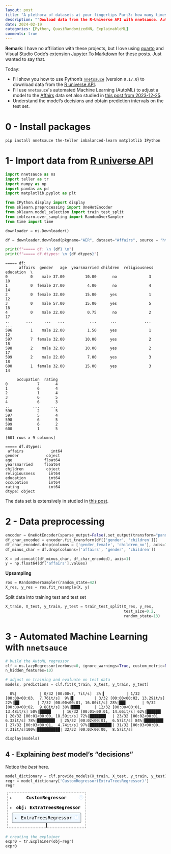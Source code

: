 ```yaml
---
layout: post
title: "A plethora of datasets at your fingertips Part3: how many times do couples cheat on each other?"
description: ""Dowload data from the R-Universe API with nnetsauce. Automated Machine Learning, Interpretability and prediction intervals using conformal prediction."
date: 2024-02-19
categories: [Python, QuasiRandomizedNN, ExplainableML]
comments: true
---
```


**Remark**: I have no affiliation with these projects, but I love using
[quarto](https://quarto.org/) and Visual Studio Code’s extension [Jupyter To
Markdown](https://marketplace.visualstudio.com/items?itemName=Leytton.jupyter-to-markdown)
for these posts. Just wanted to say that. 

Today:

-   I'll show you how to use Python’s [`nnetsauce`](https://techtonique.github.io/nnetsauce/) (version `0.17.0`) to
    download data from the [R universe
    API](https://r-universe.dev/search/).
-   I'll use `nnetsauce`'s automated Machine Learning (AutoML) to adjust a model to the
    [Affairs](https://zeileis.r-universe.dev/AER/doc/manual.html#Affairs)
    data set also studied in [this post from 2023-12-25](https://thierrymoudiki.github.io/blog/2023/12/25/python/r/misc/mlsauce/runiverse-api2).
-   Understand the model’s decisions and obtain prediction intervals on the test set.

# 0 - Install packages

``` {bash}
pip install nnetsauce the-teller imbalanced-learn matplotlib IPython
```

# 1- Import data from [R universe API](https://r-universe.dev/search/)


```python
import nnetsauce as ns
import teller as tr 
import numpy as np
import pandas as pd
import matplotlib.pyplot as plt

from IPython.display import display
from sklearn.preprocessing import OneHotEncoder
from sklearn.model_selection import train_test_split
from imblearn.over_sampling import RandomOverSampler
from time import time
```


```python
downloader = ns.Downloader()

df = downloader.download(pkgname="AER", dataset="Affairs", source = "https://zeileis.r-universe.dev/")

print(f"===== df: \n {df} \n")
print(f"===== df.dtypes: \n {df.dtypes}")
```

    ===== df: 
          affairs  gender   age  yearsmarried children  religiousness  education  \
    0          0    male 37.00         10.00       no              3         18   
    1          0  female 27.00          4.00       no              4         14   
    2          0  female 32.00         15.00      yes              1         12   
    3          0    male 57.00         15.00      yes              5         18   
    4          0    male 22.00          0.75       no              2         17   
    ..       ...     ...   ...           ...      ...            ...        ...   
    596        1    male 22.00          1.50      yes              1         12   
    597        7  female 32.00         10.00      yes              2         18   
    598        2    male 32.00         10.00      yes              2         17   
    599        2    male 22.00          7.00      yes              3         18   
    600        1  female 32.00         15.00      yes              3         14   
    
         occupation  rating  
    0             7       4  
    1             6       4  
    2             1       4  
    3             6       5  
    4             6       3  
    ..          ...     ...  
    596           2       5  
    597           5       4  
    598           6       5  
    599           6       2  
    600           1       5  
    
    [601 rows x 9 columns] 
    
    ===== df.dtypes: 
     affairs            int64
    gender            object
    age              float64
    yearsmarried     float64
    children          object
    religiousness      int64
    education          int64
    occupation         int64
    rating             int64
    dtype: object

The data set is extensively in studied in [this
post](https://thierrymoudiki.github.io/blog/2023/12/25/python/r/misc/mlsauce/runiverse-api2).

# 2 - Data preprocessing


```python
encoder = OneHotEncoder(sparse_output=False).set_output(transform="pandas")
df_char_encoded = encoder.fit_transform(df[['gender', 'children']])
df_char_encoded.drop(columns = ['gender_female', 'children_no'], axis=1, inplace=True)
df_minus_char = df.drop(columns=['affairs', 'gender', 'children'])
```


```python
X = pd.concat((df_minus_char, df_char_encoded), axis=1)
y = np.float64(df['affairs'].values)
```

**Upsampling**


```python
ros = RandomOverSampler(random_state=42)
X_res, y_res = ros.fit_resample(X, y)
```

Split data into training test and test set


```python
X_train, X_test, y_train, y_test = train_test_split(X_res, y_res,
                                                    test_size=0.2, 
                                                    random_state=13)
```

# 3 - Automated Machine Learning with `nnetsauce`


```python
# build the AutoML regressor 
clf = ns.LazyRegressor(verbose=0, ignore_warnings=True, custom_metric=None, 
n_hidden_features=10)

# adjust on training and evaluate on test data
models, predictions = clf.fit(X_train, X_test, y_train, y_test)
```

      0%|          | 0/32 [00:00<?, ?it/s]  3%|▎         | 1/32 [00:00<00:03,  7.76it/s]  9%|▉         | 3/32 [00:00<00:02, 13.29it/s] 22%|██▏       | 7/32 [00:00<00:01, 16.00it/s] 28%|██▊       | 9/32 [00:00<00:02,  9.88it/s] 38%|███▊      | 12/32 [00:00<00:01, 13.48it/s] 50%|█████     | 16/32 [00:01<00:01, 14.66it/s] 62%|██████▎   | 20/32 [00:01<00:00, 18.59it/s] 72%|███████▏  | 23/32 [00:02<00:01,  6.32it/s] 78%|███████▊  | 25/32 [00:02<00:01,  6.57it/s] 84%|████████▍ | 27/32 [00:03<00:01,  4.74it/s] 97%|█████████▋| 31/32 [00:03<00:00,  7.31it/s]100%|██████████| 32/32 [00:03<00:00,  8.57it/s]


```python
display(models)
```



</div>


## 4 - Explaining *best* model’s “decisions”

Notice the *best* here.


```python
model_dictionary = clf.provide_models(X_train, X_test, y_train, y_test)
regr = model_dictionary['CustomRegressor(ExtraTreesRegressor)']
regr
```


<style>#sk-container-id-1 {
  /* Definition of color scheme common for light and dark mode */
  --sklearn-color-text: black;
  --sklearn-color-line: gray;
  /* Definition of color scheme for unfitted estimators */
  --sklearn-color-unfitted-level-0: #fff5e6;
  --sklearn-color-unfitted-level-1: #f6e4d2;
  --sklearn-color-unfitted-level-2: #ffe0b3;
  --sklearn-color-unfitted-level-3: chocolate;
  /* Definition of color scheme for fitted estimators */
  --sklearn-color-fitted-level-0: #f0f8ff;
  --sklearn-color-fitted-level-1: #d4ebff;
  --sklearn-color-fitted-level-2: #b3dbfd;
  --sklearn-color-fitted-level-3: cornflowerblue;

  /* Specific color for light theme */
  --sklearn-color-text-on-default-background: var(--sg-text-color, var(--theme-code-foreground, var(--jp-content-font-color1, black)));
  --sklearn-color-background: var(--sg-background-color, var(--theme-background, var(--jp-layout-color0, white)));
  --sklearn-color-border-box: var(--sg-text-color, var(--theme-code-foreground, var(--jp-content-font-color1, black)));
  --sklearn-color-icon: #696969;

  @media (prefers-color-scheme: dark) {
    /* Redefinition of color scheme for dark theme */
    --sklearn-color-text-on-default-background: var(--sg-text-color, var(--theme-code-foreground, var(--jp-content-font-color1, white)));
    --sklearn-color-background: var(--sg-background-color, var(--theme-background, var(--jp-layout-color0, #111)));
    --sklearn-color-border-box: var(--sg-text-color, var(--theme-code-foreground, var(--jp-content-font-color1, white)));
    --sklearn-color-icon: #878787;
  }
}

#sk-container-id-1 {
  color: var(--sklearn-color-text);
}

#sk-container-id-1 pre {
  padding: 0;
}

#sk-container-id-1 input.sk-hidden--visually {
  border: 0;
  clip: rect(1px 1px 1px 1px);
  clip: rect(1px, 1px, 1px, 1px);
  height: 1px;
  margin: -1px;
  overflow: hidden;
  padding: 0;
  position: absolute;
  width: 1px;
}

#sk-container-id-1 div.sk-dashed-wrapped {
  border: 1px dashed var(--sklearn-color-line);
  margin: 0 0.4em 0.5em 0.4em;
  box-sizing: border-box;
  padding-bottom: 0.4em;
  background-color: var(--sklearn-color-background);
}

#sk-container-id-1 div.sk-container {
  /* jupyter's `normalize.less` sets `[hidden] { display: none; }`
     but bootstrap.min.css set `[hidden] { display: none !important; }`
     so we also need the `!important` here to be able to override the
     default hidden behavior on the sphinx rendered scikit-learn.org.
     See: https://github.com/scikit-learn/scikit-learn/issues/21755 */
  display: inline-block !important;
  position: relative;
}

#sk-container-id-1 div.sk-text-repr-fallback {
  display: none;
}

div.sk-parallel-item,
div.sk-serial,
div.sk-item {
  /* draw centered vertical line to link estimators */
  background-image: linear-gradient(var(--sklearn-color-text-on-default-background), var(--sklearn-color-text-on-default-background));
  background-size: 2px 100%;
  background-repeat: no-repeat;
  background-position: center center;
}

/* Parallel-specific style estimator block */

#sk-container-id-1 div.sk-parallel-item::after {
  content: "";
  width: 100%;
  border-bottom: 2px solid var(--sklearn-color-text-on-default-background);
  flex-grow: 1;
}

#sk-container-id-1 div.sk-parallel {
  display: flex;
  align-items: stretch;
  justify-content: center;
  background-color: var(--sklearn-color-background);
  position: relative;
}

#sk-container-id-1 div.sk-parallel-item {
  display: flex;
  flex-direction: column;
}

#sk-container-id-1 div.sk-parallel-item:first-child::after {
  align-self: flex-end;
  width: 50%;
}

#sk-container-id-1 div.sk-parallel-item:last-child::after {
  align-self: flex-start;
  width: 50%;
}

#sk-container-id-1 div.sk-parallel-item:only-child::after {
  width: 0;
}

/* Serial-specific style estimator block */

#sk-container-id-1 div.sk-serial {
  display: flex;
  flex-direction: column;
  align-items: center;
  background-color: var(--sklearn-color-background);
  padding-right: 1em;
  padding-left: 1em;
}


/* Toggleable style: style used for estimator/Pipeline/ColumnTransformer box that is
clickable and can be expanded/collapsed.
- Pipeline and ColumnTransformer use this feature and define the default style
- Estimators will overwrite some part of the style using the `sk-estimator` class
*/

/* Pipeline and ColumnTransformer style (default) */

#sk-container-id-1 div.sk-toggleable {
  /* Default theme specific background. It is overwritten whether we have a
  specific estimator or a Pipeline/ColumnTransformer */
  background-color: var(--sklearn-color-background);
}

/* Toggleable label */
#sk-container-id-1 label.sk-toggleable__label {
  cursor: pointer;
  display: block;
  width: 100%;
  margin-bottom: 0;
  padding: 0.5em;
  box-sizing: border-box;
  text-align: center;
}

#sk-container-id-1 label.sk-toggleable__label-arrow:before {
  /* Arrow on the left of the label */
  content: "▸";
  float: left;
  margin-right: 0.25em;
  color: var(--sklearn-color-icon);
}

#sk-container-id-1 label.sk-toggleable__label-arrow:hover:before {
  color: var(--sklearn-color-text);
}

/* Toggleable content - dropdown */

#sk-container-id-1 div.sk-toggleable__content {
  max-height: 0;
  max-width: 0;
  overflow: hidden;
  text-align: left;
  /* unfitted */
  background-color: var(--sklearn-color-unfitted-level-0);
}

#sk-container-id-1 div.sk-toggleable__content.fitted {
  /* fitted */
  background-color: var(--sklearn-color-fitted-level-0);
}

#sk-container-id-1 div.sk-toggleable__content pre {
  margin: 0.2em;
  border-radius: 0.25em;
  color: var(--sklearn-color-text);
  /* unfitted */
  background-color: var(--sklearn-color-unfitted-level-0);
}

#sk-container-id-1 div.sk-toggleable__content.fitted pre {
  /* unfitted */
  background-color: var(--sklearn-color-fitted-level-0);
}

#sk-container-id-1 input.sk-toggleable__control:checked~div.sk-toggleable__content {
  /* Expand drop-down */
  max-height: 200px;
  max-width: 100%;
  overflow: auto;
}

#sk-container-id-1 input.sk-toggleable__control:checked~label.sk-toggleable__label-arrow:before {
  content: "▾";
}

/* Pipeline/ColumnTransformer-specific style */

#sk-container-id-1 div.sk-label input.sk-toggleable__control:checked~label.sk-toggleable__label {
  color: var(--sklearn-color-text);
  background-color: var(--sklearn-color-unfitted-level-2);
}

#sk-container-id-1 div.sk-label.fitted input.sk-toggleable__control:checked~label.sk-toggleable__label {
  background-color: var(--sklearn-color-fitted-level-2);
}

/* Estimator-specific style */

/* Colorize estimator box */
#sk-container-id-1 div.sk-estimator input.sk-toggleable__control:checked~label.sk-toggleable__label {
  /* unfitted */
  background-color: var(--sklearn-color-unfitted-level-2);
}

#sk-container-id-1 div.sk-estimator.fitted input.sk-toggleable__control:checked~label.sk-toggleable__label {
  /* fitted */
  background-color: var(--sklearn-color-fitted-level-2);
}

#sk-container-id-1 div.sk-label label.sk-toggleable__label,
#sk-container-id-1 div.sk-label label {
  /* The background is the default theme color */
  color: var(--sklearn-color-text-on-default-background);
}

/* On hover, darken the color of the background */
#sk-container-id-1 div.sk-label:hover label.sk-toggleable__label {
  color: var(--sklearn-color-text);
  background-color: var(--sklearn-color-unfitted-level-2);
}

/* Label box, darken color on hover, fitted */
#sk-container-id-1 div.sk-label.fitted:hover label.sk-toggleable__label.fitted {
  color: var(--sklearn-color-text);
  background-color: var(--sklearn-color-fitted-level-2);
}

/* Estimator label */

#sk-container-id-1 div.sk-label label {
  font-family: monospace;
  font-weight: bold;
  display: inline-block;
  line-height: 1.2em;
}

#sk-container-id-1 div.sk-label-container {
  text-align: center;
}

/* Estimator-specific */
#sk-container-id-1 div.sk-estimator {
  font-family: monospace;
  border: 1px dotted var(--sklearn-color-border-box);
  border-radius: 0.25em;
  box-sizing: border-box;
  margin-bottom: 0.5em;
  /* unfitted */
  background-color: var(--sklearn-color-unfitted-level-0);
}

#sk-container-id-1 div.sk-estimator.fitted {
  /* fitted */
  background-color: var(--sklearn-color-fitted-level-0);
}

/* on hover */
#sk-container-id-1 div.sk-estimator:hover {
  /* unfitted */
  background-color: var(--sklearn-color-unfitted-level-2);
}

#sk-container-id-1 div.sk-estimator.fitted:hover {
  /* fitted */
  background-color: var(--sklearn-color-fitted-level-2);
}

/* Specification for estimator info (e.g. "i" and "?") */

/* Common style for "i" and "?" */

.sk-estimator-doc-link,
a:link.sk-estimator-doc-link,
a:visited.sk-estimator-doc-link {
  float: right;
  font-size: smaller;
  line-height: 1em;
  font-family: monospace;
  background-color: var(--sklearn-color-background);
  border-radius: 1em;
  height: 1em;
  width: 1em;
  text-decoration: none !important;
  margin-left: 1ex;
  /* unfitted */
  border: var(--sklearn-color-unfitted-level-1) 1pt solid;
  color: var(--sklearn-color-unfitted-level-1);
}

.sk-estimator-doc-link.fitted,
a:link.sk-estimator-doc-link.fitted,
a:visited.sk-estimator-doc-link.fitted {
  /* fitted */
  border: var(--sklearn-color-fitted-level-1) 1pt solid;
  color: var(--sklearn-color-fitted-level-1);
}

/* On hover */
div.sk-estimator:hover .sk-estimator-doc-link:hover,
.sk-estimator-doc-link:hover,
div.sk-label-container:hover .sk-estimator-doc-link:hover,
.sk-estimator-doc-link:hover {
  /* unfitted */
  background-color: var(--sklearn-color-unfitted-level-3);
  color: var(--sklearn-color-background);
  text-decoration: none;
}

div.sk-estimator.fitted:hover .sk-estimator-doc-link.fitted:hover,
.sk-estimator-doc-link.fitted:hover,
div.sk-label-container:hover .sk-estimator-doc-link.fitted:hover,
.sk-estimator-doc-link.fitted:hover {
  /* fitted */
  background-color: var(--sklearn-color-fitted-level-3);
  color: var(--sklearn-color-background);
  text-decoration: none;
}

/* Span, style for the box shown on hovering the info icon */
.sk-estimator-doc-link span {
  display: none;
  z-index: 9999;
  position: relative;
  font-weight: normal;
  right: .2ex;
  padding: .5ex;
  margin: .5ex;
  width: min-content;
  min-width: 20ex;
  max-width: 50ex;
  color: var(--sklearn-color-text);
  box-shadow: 2pt 2pt 4pt #999;
  /* unfitted */
  background: var(--sklearn-color-unfitted-level-0);
  border: .5pt solid var(--sklearn-color-unfitted-level-3);
}

.sk-estimator-doc-link.fitted span {
  /* fitted */
  background: var(--sklearn-color-fitted-level-0);
  border: var(--sklearn-color-fitted-level-3);
}

.sk-estimator-doc-link:hover span {
  display: block;
}

/* "?"-specific style due to the `<a>` HTML tag */

#sk-container-id-1 a.estimator_doc_link {
  float: right;
  font-size: 1rem;
  line-height: 1em;
  font-family: monospace;
  background-color: var(--sklearn-color-background);
  border-radius: 1rem;
  height: 1rem;
  width: 1rem;
  text-decoration: none;
  /* unfitted */
  color: var(--sklearn-color-unfitted-level-1);
  border: var(--sklearn-color-unfitted-level-1) 1pt solid;
}

#sk-container-id-1 a.estimator_doc_link.fitted {
  /* fitted */
  border: var(--sklearn-color-fitted-level-1) 1pt solid;
  color: var(--sklearn-color-fitted-level-1);
}

/* On hover */
#sk-container-id-1 a.estimator_doc_link:hover {
  /* unfitted */
  background-color: var(--sklearn-color-unfitted-level-3);
  color: var(--sklearn-color-background);
  text-decoration: none;
}

#sk-container-id-1 a.estimator_doc_link.fitted:hover {
  /* fitted */
  background-color: var(--sklearn-color-fitted-level-3);
}
</style><div id="sk-container-id-1" class="sk-top-container"><div class="sk-text-repr-fallback"><pre>CustomRegressor(n_hidden_features=10, obj=ExtraTreesRegressor(random_state=42))</pre><b>In a Jupyter environment, please rerun this cell to show the HTML representation or trust the notebook. <br />On GitHub, the HTML representation is unable to render, please try loading this page with nbviewer.org.</b></div><div class="sk-container" hidden><div class="sk-item sk-dashed-wrapped"><div class="sk-label-container"><div class="sk-label fitted sk-toggleable"><input class="sk-toggleable__control sk-hidden--visually" id="sk-estimator-id-1" type="checkbox" ><label for="sk-estimator-id-1" class="sk-toggleable__label fitted sk-toggleable__label-arrow fitted">&nbsp;CustomRegressor<span class="sk-estimator-doc-link fitted">i<span>Fitted</span></span></label><div class="sk-toggleable__content fitted"><pre>CustomRegressor(n_hidden_features=10, obj=ExtraTreesRegressor(random_state=42))</pre></div> </div></div><div class="sk-parallel"><div class="sk-parallel-item"><div class="sk-item"><div class="sk-label-container"><div class="sk-label fitted sk-toggleable"><input class="sk-toggleable__control sk-hidden--visually" id="sk-estimator-id-2" type="checkbox" ><label for="sk-estimator-id-2" class="sk-toggleable__label fitted sk-toggleable__label-arrow fitted">obj: ExtraTreesRegressor</label><div class="sk-toggleable__content fitted"><pre>ExtraTreesRegressor(random_state=42)</pre></div> </div></div><div class="sk-serial"><div class="sk-item"><div class="sk-estimator fitted sk-toggleable"><input class="sk-toggleable__control sk-hidden--visually" id="sk-estimator-id-3" type="checkbox" ><label for="sk-estimator-id-3" class="sk-toggleable__label fitted sk-toggleable__label-arrow fitted">&nbsp;ExtraTreesRegressor<a class="sk-estimator-doc-link fitted" rel="noreferrer" target="_blank" href="https://scikit-learn.org/1.4/modules/generated/sklearn.ensemble.ExtraTreesRegressor.html">?<span>Documentation for ExtraTreesRegressor</span></a></label><div class="sk-toggleable__content fitted"><pre>ExtraTreesRegressor(random_state=42)</pre></div> </div></div></div></div></div></div></div></div></div>



```python
# creating the explainer
expr0 = tr.Explainer(obj=regr)
expr0
```


<style>#sk-container-id-2 {
  /* Definition of color scheme common for light and dark mode */
  --sklearn-color-text: black;
  --sklearn-color-line: gray;
  /* Definition of color scheme for unfitted estimators */
  --sklearn-color-unfitted-level-0: #fff5e6;
  --sklearn-color-unfitted-level-1: #f6e4d2;
  --sklearn-color-unfitted-level-2: #ffe0b3;
  --sklearn-color-unfitted-level-3: chocolate;
  /* Definition of color scheme for fitted estimators */
  --sklearn-color-fitted-level-0: #f0f8ff;
  --sklearn-color-fitted-level-1: #d4ebff;
  --sklearn-color-fitted-level-2: #b3dbfd;
  --sklearn-color-fitted-level-3: cornflowerblue;

  /* Specific color for light theme */
  --sklearn-color-text-on-default-background: var(--sg-text-color, var(--theme-code-foreground, var(--jp-content-font-color1, black)));
  --sklearn-color-background: var(--sg-background-color, var(--theme-background, var(--jp-layout-color0, white)));
  --sklearn-color-border-box: var(--sg-text-color, var(--theme-code-foreground, var(--jp-content-font-color1, black)));
  --sklearn-color-icon: #696969;

  @media (prefers-color-scheme: dark) {
    /* Redefinition of color scheme for dark theme */
    --sklearn-color-text-on-default-background: var(--sg-text-color, var(--theme-code-foreground, var(--jp-content-font-color1, white)));
    --sklearn-color-background: var(--sg-background-color, var(--theme-background, var(--jp-layout-color0, #111)));
    --sklearn-color-border-box: var(--sg-text-color, var(--theme-code-foreground, var(--jp-content-font-color1, white)));
    --sklearn-color-icon: #878787;
  }
}

#sk-container-id-2 {
  color: var(--sklearn-color-text);
}

#sk-container-id-2 pre {
  padding: 0;
}

#sk-container-id-2 input.sk-hidden--visually {
  border: 0;
  clip: rect(1px 1px 1px 1px);
  clip: rect(1px, 1px, 1px, 1px);
  height: 1px;
  margin: -1px;
  overflow: hidden;
  padding: 0;
  position: absolute;
  width: 1px;
}

#sk-container-id-2 div.sk-dashed-wrapped {
  border: 1px dashed var(--sklearn-color-line);
  margin: 0 0.4em 0.5em 0.4em;
  box-sizing: border-box;
  padding-bottom: 0.4em;
  background-color: var(--sklearn-color-background);
}

#sk-container-id-2 div.sk-container {
  /* jupyter's `normalize.less` sets `[hidden] { display: none; }`
     but bootstrap.min.css set `[hidden] { display: none !important; }`
     so we also need the `!important` here to be able to override the
     default hidden behavior on the sphinx rendered scikit-learn.org.
     See: https://github.com/scikit-learn/scikit-learn/issues/21755 */
  display: inline-block !important;
  position: relative;
}

#sk-container-id-2 div.sk-text-repr-fallback {
  display: none;
}

div.sk-parallel-item,
div.sk-serial,
div.sk-item {
  /* draw centered vertical line to link estimators */
  background-image: linear-gradient(var(--sklearn-color-text-on-default-background), var(--sklearn-color-text-on-default-background));
  background-size: 2px 100%;
  background-repeat: no-repeat;
  background-position: center center;
}

/* Parallel-specific style estimator block */

#sk-container-id-2 div.sk-parallel-item::after {
  content: "";
  width: 100%;
  border-bottom: 2px solid var(--sklearn-color-text-on-default-background);
  flex-grow: 1;
}

#sk-container-id-2 div.sk-parallel {
  display: flex;
  align-items: stretch;
  justify-content: center;
  background-color: var(--sklearn-color-background);
  position: relative;
}

#sk-container-id-2 div.sk-parallel-item {
  display: flex;
  flex-direction: column;
}

#sk-container-id-2 div.sk-parallel-item:first-child::after {
  align-self: flex-end;
  width: 50%;
}

#sk-container-id-2 div.sk-parallel-item:last-child::after {
  align-self: flex-start;
  width: 50%;
}

#sk-container-id-2 div.sk-parallel-item:only-child::after {
  width: 0;
}

/* Serial-specific style estimator block */

#sk-container-id-2 div.sk-serial {
  display: flex;
  flex-direction: column;
  align-items: center;
  background-color: var(--sklearn-color-background);
  padding-right: 1em;
  padding-left: 1em;
}


/* Toggleable style: style used for estimator/Pipeline/ColumnTransformer box that is
clickable and can be expanded/collapsed.
- Pipeline and ColumnTransformer use this feature and define the default style
- Estimators will overwrite some part of the style using the `sk-estimator` class
*/

/* Pipeline and ColumnTransformer style (default) */

#sk-container-id-2 div.sk-toggleable {
  /* Default theme specific background. It is overwritten whether we have a
  specific estimator or a Pipeline/ColumnTransformer */
  background-color: var(--sklearn-color-background);
}

/* Toggleable label */
#sk-container-id-2 label.sk-toggleable__label {
  cursor: pointer;
  display: block;
  width: 100%;
  margin-bottom: 0;
  padding: 0.5em;
  box-sizing: border-box;
  text-align: center;
}

#sk-container-id-2 label.sk-toggleable__label-arrow:before {
  /* Arrow on the left of the label */
  content: "▸";
  float: left;
  margin-right: 0.25em;
  color: var(--sklearn-color-icon);
}

#sk-container-id-2 label.sk-toggleable__label-arrow:hover:before {
  color: var(--sklearn-color-text);
}

/* Toggleable content - dropdown */

#sk-container-id-2 div.sk-toggleable__content {
  max-height: 0;
  max-width: 0;
  overflow: hidden;
  text-align: left;
  /* unfitted */
  background-color: var(--sklearn-color-unfitted-level-0);
}

#sk-container-id-2 div.sk-toggleable__content.fitted {
  /* fitted */
  background-color: var(--sklearn-color-fitted-level-0);
}

#sk-container-id-2 div.sk-toggleable__content pre {
  margin: 0.2em;
  border-radius: 0.25em;
  color: var(--sklearn-color-text);
  /* unfitted */
  background-color: var(--sklearn-color-unfitted-level-0);
}

#sk-container-id-2 div.sk-toggleable__content.fitted pre {
  /* unfitted */
  background-color: var(--sklearn-color-fitted-level-0);
}

#sk-container-id-2 input.sk-toggleable__control:checked~div.sk-toggleable__content {
  /* Expand drop-down */
  max-height: 200px;
  max-width: 100%;
  overflow: auto;
}

#sk-container-id-2 input.sk-toggleable__control:checked~label.sk-toggleable__label-arrow:before {
  content: "▾";
}

/* Pipeline/ColumnTransformer-specific style */

#sk-container-id-2 div.sk-label input.sk-toggleable__control:checked~label.sk-toggleable__label {
  color: var(--sklearn-color-text);
  background-color: var(--sklearn-color-unfitted-level-2);
}

#sk-container-id-2 div.sk-label.fitted input.sk-toggleable__control:checked~label.sk-toggleable__label {
  background-color: var(--sklearn-color-fitted-level-2);
}

/* Estimator-specific style */

/* Colorize estimator box */
#sk-container-id-2 div.sk-estimator input.sk-toggleable__control:checked~label.sk-toggleable__label {
  /* unfitted */
  background-color: var(--sklearn-color-unfitted-level-2);
}

#sk-container-id-2 div.sk-estimator.fitted input.sk-toggleable__control:checked~label.sk-toggleable__label {
  /* fitted */
  background-color: var(--sklearn-color-fitted-level-2);
}

#sk-container-id-2 div.sk-label label.sk-toggleable__label,
#sk-container-id-2 div.sk-label label {
  /* The background is the default theme color */
  color: var(--sklearn-color-text-on-default-background);
}

/* On hover, darken the color of the background */
#sk-container-id-2 div.sk-label:hover label.sk-toggleable__label {
  color: var(--sklearn-color-text);
  background-color: var(--sklearn-color-unfitted-level-2);
}

/* Label box, darken color on hover, fitted */
#sk-container-id-2 div.sk-label.fitted:hover label.sk-toggleable__label.fitted {
  color: var(--sklearn-color-text);
  background-color: var(--sklearn-color-fitted-level-2);
}

/* Estimator label */

#sk-container-id-2 div.sk-label label {
  font-family: monospace;
  font-weight: bold;
  display: inline-block;
  line-height: 1.2em;
}

#sk-container-id-2 div.sk-label-container {
  text-align: center;
}

/* Estimator-specific */
#sk-container-id-2 div.sk-estimator {
  font-family: monospace;
  border: 1px dotted var(--sklearn-color-border-box);
  border-radius: 0.25em;
  box-sizing: border-box;
  margin-bottom: 0.5em;
  /* unfitted */
  background-color: var(--sklearn-color-unfitted-level-0);
}

#sk-container-id-2 div.sk-estimator.fitted {
  /* fitted */
  background-color: var(--sklearn-color-fitted-level-0);
}

/* on hover */
#sk-container-id-2 div.sk-estimator:hover {
  /* unfitted */
  background-color: var(--sklearn-color-unfitted-level-2);
}

#sk-container-id-2 div.sk-estimator.fitted:hover {
  /* fitted */
  background-color: var(--sklearn-color-fitted-level-2);
}

/* Specification for estimator info (e.g. "i" and "?") */

/* Common style for "i" and "?" */

.sk-estimator-doc-link,
a:link.sk-estimator-doc-link,
a:visited.sk-estimator-doc-link {
  float: right;
  font-size: smaller;
  line-height: 1em;
  font-family: monospace;
  background-color: var(--sklearn-color-background);
  border-radius: 1em;
  height: 1em;
  width: 1em;
  text-decoration: none !important;
  margin-left: 1ex;
  /* unfitted */
  border: var(--sklearn-color-unfitted-level-1) 1pt solid;
  color: var(--sklearn-color-unfitted-level-1);
}

.sk-estimator-doc-link.fitted,
a:link.sk-estimator-doc-link.fitted,
a:visited.sk-estimator-doc-link.fitted {
  /* fitted */
  border: var(--sklearn-color-fitted-level-1) 1pt solid;
  color: var(--sklearn-color-fitted-level-1);
}

/* On hover */
div.sk-estimator:hover .sk-estimator-doc-link:hover,
.sk-estimator-doc-link:hover,
div.sk-label-container:hover .sk-estimator-doc-link:hover,
.sk-estimator-doc-link:hover {
  /* unfitted */
  background-color: var(--sklearn-color-unfitted-level-3);
  color: var(--sklearn-color-background);
  text-decoration: none;
}

div.sk-estimator.fitted:hover .sk-estimator-doc-link.fitted:hover,
.sk-estimator-doc-link.fitted:hover,
div.sk-label-container:hover .sk-estimator-doc-link.fitted:hover,
.sk-estimator-doc-link.fitted:hover {
  /* fitted */
  background-color: var(--sklearn-color-fitted-level-3);
  color: var(--sklearn-color-background);
  text-decoration: none;
}

/* Span, style for the box shown on hovering the info icon */
.sk-estimator-doc-link span {
  display: none;
  z-index: 9999;
  position: relative;
  font-weight: normal;
  right: .2ex;
  padding: .5ex;
  margin: .5ex;
  width: min-content;
  min-width: 20ex;
  max-width: 50ex;
  color: var(--sklearn-color-text);
  box-shadow: 2pt 2pt 4pt #999;
  /* unfitted */
  background: var(--sklearn-color-unfitted-level-0);
  border: .5pt solid var(--sklearn-color-unfitted-level-3);
}

.sk-estimator-doc-link.fitted span {
  /* fitted */
  background: var(--sklearn-color-fitted-level-0);
  border: var(--sklearn-color-fitted-level-3);
}

.sk-estimator-doc-link:hover span {
  display: block;
}

/* "?"-specific style due to the `<a>` HTML tag */

#sk-container-id-2 a.estimator_doc_link {
  float: right;
  font-size: 1rem;
  line-height: 1em;
  font-family: monospace;
  background-color: var(--sklearn-color-background);
  border-radius: 1rem;
  height: 1rem;
  width: 1rem;
  text-decoration: none;
  /* unfitted */
  color: var(--sklearn-color-unfitted-level-1);
  border: var(--sklearn-color-unfitted-level-1) 1pt solid;
}

#sk-container-id-2 a.estimator_doc_link.fitted {
  /* fitted */
  border: var(--sklearn-color-fitted-level-1) 1pt solid;
  color: var(--sklearn-color-fitted-level-1);
}

/* On hover */
#sk-container-id-2 a.estimator_doc_link:hover {
  /* unfitted */
  background-color: var(--sklearn-color-unfitted-level-3);
  color: var(--sklearn-color-background);
  text-decoration: none;
}

#sk-container-id-2 a.estimator_doc_link.fitted:hover {
  /* fitted */
  background-color: var(--sklearn-color-fitted-level-3);
}
</style><div id="sk-container-id-2" class="sk-top-container"><div class="sk-text-repr-fallback"><pre>Explainer(obj=CustomRegressor(n_hidden_features=10,
                              obj=ExtraTreesRegressor(random_state=42)))</pre><b>In a Jupyter environment, please rerun this cell to show the HTML representation or trust the notebook. <br />On GitHub, the HTML representation is unable to render, please try loading this page with nbviewer.org.</b></div><div class="sk-container" hidden><div class="sk-item sk-dashed-wrapped"><div class="sk-label-container"><div class="sk-label fitted sk-toggleable"><input class="sk-toggleable__control sk-hidden--visually" id="sk-estimator-id-4" type="checkbox" ><label for="sk-estimator-id-4" class="sk-toggleable__label fitted sk-toggleable__label-arrow fitted">&nbsp;Explainer<span class="sk-estimator-doc-link fitted">i<span>Fitted</span></span></label><div class="sk-toggleable__content fitted"><pre>Explainer(obj=CustomRegressor(n_hidden_features=10,
                              obj=ExtraTreesRegressor(random_state=42)))</pre></div> </div></div><div class="sk-parallel"><div class="sk-parallel-item"><div class="sk-item"><div class="sk-label-container"><div class="sk-label fitted sk-toggleable"><input class="sk-toggleable__control sk-hidden--visually" id="sk-estimator-id-5" type="checkbox" ><label for="sk-estimator-id-5" class="sk-toggleable__label fitted sk-toggleable__label-arrow fitted">obj: CustomRegressor</label><div class="sk-toggleable__content fitted"><pre>CustomRegressor(n_hidden_features=10, obj=ExtraTreesRegressor(random_state=42))</pre></div> </div></div><div class="sk-serial"><div class="sk-item sk-dashed-wrapped"><div class="sk-parallel"><div class="sk-parallel-item"><div class="sk-item"><div class="sk-label-container"><div class="sk-label fitted sk-toggleable"><input class="sk-toggleable__control sk-hidden--visually" id="sk-estimator-id-6" type="checkbox" ><label for="sk-estimator-id-6" class="sk-toggleable__label fitted sk-toggleable__label-arrow fitted">obj: ExtraTreesRegressor</label><div class="sk-toggleable__content fitted"><pre>ExtraTreesRegressor(random_state=42)</pre></div> </div></div><div class="sk-serial"><div class="sk-item"><div class="sk-estimator fitted sk-toggleable"><input class="sk-toggleable__control sk-hidden--visually" id="sk-estimator-id-7" type="checkbox" ><label for="sk-estimator-id-7" class="sk-toggleable__label fitted sk-toggleable__label-arrow fitted">&nbsp;ExtraTreesRegressor<a class="sk-estimator-doc-link fitted" rel="noreferrer" target="_blank" href="https://scikit-learn.org/1.4/modules/generated/sklearn.ensemble.ExtraTreesRegressor.html">?<span>Documentation for ExtraTreesRegressor</span></a></label><div class="sk-toggleable__content fitted"><pre>ExtraTreesRegressor(random_state=42)</pre></div> </div></div></div></div></div></div></div></div></div></div></div></div></div></div>



```python
start = time()
# creating an Explainer for the fitted object `regr1`
expr = tr.Explainer(obj=regr)
# covariates' effects
expr.fit(X_test.values, y_test, X_names=X_test.columns.to_list(), method="ci")
# summary of results
expr.summary()
# timing
print(f"\n Elapsed: {time()-start}")
```     
    
    Score (rmse): 
     1.083
    
    
    Residuals: 
       Min    1Q  Median   3Q  Max
    -12.00 -0.00    0.00 0.00 1.33
    
    
    Tests on marginal effects (Jackknife): 
                  Estimate Std. Error 95% lbound 95% ubound Pr(>|t|)     
    gender_male       4.24       2.16      -0.00       8.49     0.05    .
    yearsmarried      0.18       0.03       0.12       0.24     0.00  ***
    occupation        0.11       0.07      -0.02       0.25     0.10    -
    education         0.08       0.04      -0.00       0.17     0.06    .
    age              -0.06       0.01      -0.09      -0.03     0.00  ***
    religiousness    -0.45       0.10      -0.65      -0.25     0.00  ***
    children_yes     -0.48       0.27      -1.01       0.05     0.08    .
    rating           -0.48       0.09      -0.66      -0.30     0.00  ***
    
    
    Signif. codes:  0 ‘***’ 0.001 ‘**’ 0.01 ‘*’ 0.05 ‘.’ 0.1 ‘-’ 1
    
    
    Multiple R-squared:  0.929, Adjusted R-squared:  0.928
    
     Elapsed: 118.04078912734985

The results are quite similar obtained in [the previous
study](https://thierrymoudiki.github.io/blog/2023/12/25/python/r/misc/mlsauce/runiverse-api2),
with the same factors being associated with the same responses.

## 5 - Prediction interval on test set


```python
pi = tr.PredictionInterval(regr, method="splitconformal", level=0.95)
pi.fit(X_train, y_train)
preds = pi.predict(X_test, return_pi=True)
```


```python
pred = preds[0]
y_lower = preds[1]
y_upper = preds[2]

# compute and display the average coverage
print(f"coverage rate = {np.mean((y_test >= y_lower) & (y_test <= y_upper))}")
```

    coverage rate = 0.9575645756457565


```python
import warnings
warnings.filterwarnings('ignore')

import matplotlib
matplotlib.use('Agg')
import matplotlib.pyplot as plt

import numpy as np
np.warnings.filterwarnings('ignore')


split_color = 'green'
local_color = 'gray'

np.random.seed(1)

def plot_func(x,
              y,
              y_u=None,
              y_l=None,
              pred=None,
              shade_color="",
              method_name="",
              title=""):

    fig = plt.figure()

    plt.plot(x, y, 'k.', alpha=.3, markersize=10,
             fillstyle='full', label=u'Test set observations')

    if (y_u is not None) and (y_l is not None):
        plt.fill(np.concatenate([x, x[::-1]]),
                 np.concatenate([y_u, y_l[::-1]]),
                 alpha=.3, fc=shade_color, ec='None',
                 label = method_name + ' Prediction interval')

    if pred is not None:
        plt.plot(x, pred, 'k--', lw=2, alpha=0.9,
                 label=u'Predicted value')

    #plt.ylim([-2.5, 7])
    plt.xlabel('$X$')
    plt.ylabel('$Y$')
    plt.legend(loc='upper right')
    plt.title(title)

    plt.show()
```


```python
max_idx = 50
plot_func(x = range(max_idx),
          y = y_test[0:max_idx],
          y_u = y_upper[0:max_idx],
          y_l = y_lower[0:max_idx],
          pred = pred[0:max_idx],
          shade_color=split_color,
          title = f"Split conformal ({max_idx} first points in test set)")
```

![xxx]({{base}}/images/2024-02-19/2024-02-19-image1.png){:class="img-responsive"}  